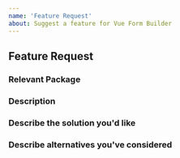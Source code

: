 ```yaml
---
name: 'Feature Request'
about: Suggest a feature for Vue Form Builder
---
```


## Feature Request

### Relevant Package

<!-- This feature request is for ... -->

### Description

<!-- A clear and concise description of the problem or missing capability... -->

### Describe the solution you'd like

<!-- If you have a solution in mind, please describe it. -->

### Describe alternatives you've considered

<!-- Have you considered any alternative solutions or workarounds? -->
